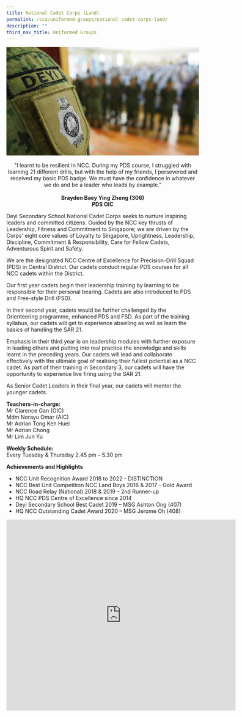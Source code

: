 ```yaml
---
title: National Cadet Corps (Land)
permalink: /cca/uniformed-groups/national-cadet-corps-land/
description: ""
third_nav_title: Uniformed Groups
---
```

![](/images/CCA/Uniform%20Groups/NCC/2023%20ncc%20last%20frame%20-%20clarence%20gan.jpg)

<center>
"I learnt to be resilient in NCC.&nbsp;During my PDS course, I struggled with learning 21 different drills, but with the help of my friends, I persevered and received my basic PDS badge. We must have the confidence in whatever we do and be a leader who leads by example."
<br><br>
<strong> Brayden Baey Ying Zheng (306) <br>
PDS OIC </strong></center>

Deyi Secondary School National Cadet Corps seeks to nurture inspiring leaders and committed citizens. Guided by the NCC key thrusts of Leadership, Fitness and Commitment to Singapore; we are driven by the Corps’ eight core values of Loyalty to Singapore, Uprightness, Leadership, Discipline, Commitment &amp; Responsibility, Care for Fellow Cadets, Adventurous Spirit and Safety.

We are the designated NCC Centre of Excellence for Precision-Drill Squad (PDS) in Central District. Our cadets conduct regular PDS courses for all NCC cadets within the District.

Our first year cadets begin their leadership training by learning to be responsible for their personal bearing. Cadets are also introduced to PDS and Free-style Drill (FSD).  
  
In their second year, cadets would be further challenged by the Orienteering programme, enhanced PDS and FSD. As part of the training syllabus, our cadets will get to experience abseiling as well as learn the basics of handling the SAR 21.  
  
Emphasis in their third year is on leadership modules with further exposure in leading others and putting into real practice the knowledge and skills learnt in the preceding years. Our cadets will lead and collaborate effectively with the ultimate goal of realising their fullest potential as a NCC cadet. As part of their training in Secondary 3, our cadets will have the opportunity to experience live firing using the SAR 21.  
  
As Senior Cadet Leaders in their final year, our cadets will mentor the younger cadets.

**Teachers-in-charge:** <br>
Mr Clarence Gan (OIC) <br>
Mdm Norayu Omar (AIC) <br>
Mr Adrian Tong Keh Huei <br>
Mr Adrian Chong <br>
Mr Lim Jun Yu  
  
**Weekly Schedule:** <br>
Every Tuesday &amp; Thursday 2.45 pm – 5.30 pm

**Achievements and Highlights** 
* NCC Unit Recognition Award 2018 to 2022 - DISTINCTION
* NCC Best Unit Competition NCC Land Boys 2016 &amp; 2017 – Gold Award
* NCC Road Relay (National) 2018 &amp; 2019 – 2nd Runner-up
* HQ NCC PDS Centre of Excellence since 2014
* Deyi Secondary School Best Cadet 2019 – MSG Ashton Ong (407)
* HQ NCC Outstanding Cadet Award 2020 – MSG Jerome Oh (408)

<iframe allowfullscreen="true" height="500" width="600" frameborder="0" src="https://docs.google.com/presentation/d/e/2PACX-1vSpLepmQJf-KjZFbsqSXGtN3fBs5V4Ji0ElsEex4XmjE0Qx_86Eahi77koPe7gNB93r0eggHBv8jr1I/embed?start=false&amp;loop=true&amp;delayms=10000"></iframe>